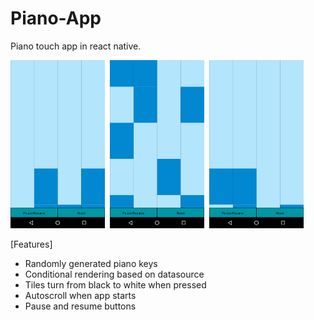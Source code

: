 # Piano-App
Piano touch app in react native.


<img src="/Screenshots/Screenshot_20170814-023913.png" height=30% width=30%>  <img src="/Screenshots/Screenshot_20170814-023900.png" height=30% width=30%>  <img src="/Screenshots/Screenshot_20170814-023854.png" height=30% width=30%>

[Features]

- Randomly generated piano keys
- Conditional rendering based on datasource
- Tiles turn from black to white when pressed
- Autoscroll when app starts 
- Pause and resume buttons
